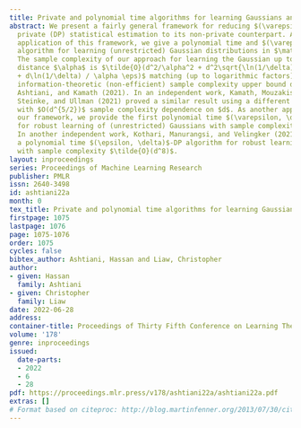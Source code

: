 ```yaml
---
title: Private and polynomial time algorithms for learning Gaussians and beyond
abstract: We present a fairly general framework for reducing $(\varepsilon, \delta)$-differentially
  private (DP) statistical estimation to its non-private counterpart. As the main
  application of this framework, we give a polynomial time and $(\varepsilon,\delta)$-DP
  algorithm for learning (unrestricted) Gaussian distributions in $\mathbb{R}^d$.
  The sample complexity of our approach for learning the Gaussian up to total variation
  distance $\alpha$ is $\tilde{O}(d^2/\alpha^2 + d^2\sqrt{\ln(1/\delta)}/\alpha \eps
  + d\ln(1/\delta) / \alpha \eps)$ matching (up to logarithmic factors) the best known
  information-theoretic (non-efficient) sample complexity upper bound due to Aden-Ali,
  Ashtiani, and Kamath (2021). In an independent work, Kamath, Mouzakis, Singhal,
  Steinke, and Ullman (2021) proved a similar result using a different approach and
  with $O(d^{5/2})$ sample complexity dependence on $d$. As another application of
  our framework, we provide the first polynomial time $(\varepsilon, \delta)$-DP algorithm
  for robust learning of (unrestricted) Gaussians with sample complexity $\tilde{O}(d^{3.5})$.
  In another independent work, Kothari, Manurangsi, and Velingker (2021) also provided
  a polynomial time $(\epsilon, \delta)$-DP algorithm for robust learning of Gaussians
  with sample complexity $\tilde{O}(d^8)$.
layout: inproceedings
series: Proceedings of Machine Learning Research
publisher: PMLR
issn: 2640-3498
id: ashtiani22a
month: 0
tex_title: Private and polynomial time algorithms for learning Gaussians and beyond
firstpage: 1075
lastpage: 1076
page: 1075-1076
order: 1075
cycles: false
bibtex_author: Ashtiani, Hassan and Liaw, Christopher
author:
- given: Hassan
  family: Ashtiani
- given: Christopher
  family: Liaw
date: 2022-06-28
address:
container-title: Proceedings of Thirty Fifth Conference on Learning Theory
volume: '178'
genre: inproceedings
issued:
  date-parts:
  - 2022
  - 6
  - 28
pdf: https://proceedings.mlr.press/v178/ashtiani22a/ashtiani22a.pdf
extras: []
# Format based on citeproc: http://blog.martinfenner.org/2013/07/30/citeproc-yaml-for-bibliographies/
---
```

